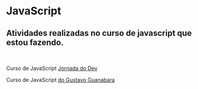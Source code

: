 <h1>JavaScript</h1>
<h2>Atividades realizadas no curso de javascript que estou fazendo.</h2>
<br>
<p>Curso de JavaScript <a href="https://jornadadodev.com.br/cursos/curso-completo-de-javascript">Jornada do Dev</a></p>
<p>Curso de JavaScript <a href="https://www.cursoemvideo.com/curso/javascript/#:~:text=Curso%20de%20linguagem%20JavaScript%2C%20voltado,at%C3%A9%20o%20uso%20de%20fun%C3%A7%C3%B5es."> do Gustavo Guanabara</a></p>
